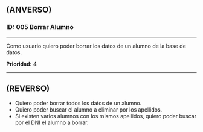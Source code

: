 ## (ANVERSO)
### ID: 005 Borrar Alumno
---

Como usuario quiero poder borrar los datos de un alumno de la base de datos.

**Prioridad:** 4

---
## (REVERSO)
* Quiero poder borrar todos los datos de un alumno.
* Quiero poder buscar el alumno a eliminar por los apellidos.
* Si existen varios alumnos con los mismos apellidos, quiero poder buscar por el DNI el alumno a borrar. 